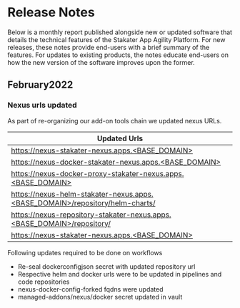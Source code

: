 # Release Notes

Below is a monthly report published alongside new or updated software that details the technical features of the Stakater App Agility Platform. For new releases, these notes provide end-users with a brief summary of the features. For updates to existing products, the notes educate end-users on how the new version of the software improves upon the former.

## February2022

### Nexus urls updated

As part of re-organizing our add-on tools chain we updated nexus URLs.


| Updated Urls                                                                 |
|------------------------------------------------------------------------------|
| https://nexus-stakater-nexus.apps.<BASE_DOMAIN>                              |
| https://nexus-docker-stakater-nexus.apps.<BASE_DOMAIN>                       |
| https://nexus-docker-proxy-stakater-nexus.apps.<BASE_DOMAIN>                 |
| https://nexus-helm-stakater-nexus.apps.<BASE_DOMAIN>/repository/helm-charts/ |
| https://nexus-repository-stakater-nexus.apps.<BASE_DOMAIN>/repository/       |
| https://nexus-stakater-nexus.apps.<BASE_DOMAIN>                              |


Following updates required to be done on workflows

- Re-seal dockerconfigjson secret with updated repository url
- Respective helm and docker urls were to be updated in pipelines and code repositories
- nexus-docker-config-forked fqdns were updated
- managed-addons/nexus/docker secret updated in vault